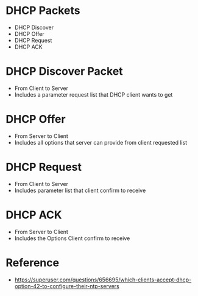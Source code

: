 # DHCP Packets

- DHCP Discover
- DHCP Offer
- DHCP Request
- DHCP ACK

# DHCP Discover Packet

- From Client to Server
- Includes a parameter request list that DHCP client wants to get

# DHCP Offer

- From Server to Client
- Includes all options that server can provide from client requested list

# DHCP Request

- From Client to Server
- Includes parameter list that client confirm to receive

# DHCP ACK

- From Server to Client
- Includes the Options Client confirm to receive

# Reference

- https://superuser.com/questions/656695/which-clients-accept-dhcp-option-42-to-configure-their-ntp-servers